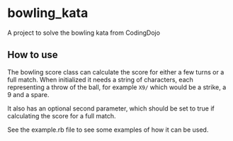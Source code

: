 # bowling_kata
A project to solve the bowling kata from CodingDojo

## How to use
The bowling score class can calculate the score for either a few turns or a full match. When initialized it needs a string of characters, each representing a throw of the ball, for example `X9/` which would be a strike, a 9 and a spare.

It also has an optional second parameter, which should be set to true if calculating the score for a full match.

See the example.rb file to see some examples of how it can be used.
